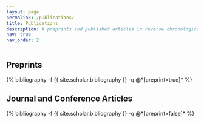 ```yaml
---
layout: page
permalink: /publications/
title: Publications
description: # preprints and published articles in reverse chronological order
nav: true
nav_order: 2
---
```


<!-- _pages/publications.md -->

<h2 class="post-title"> Preprints </h2>
<div class="publications">
            {% bibliography -f {{ site.scholar.bibliography }} -q @*[preprint=true]* %}
          </div>

<h2 class="post-title"> Journal and Conference Articles </h2>
<div class="publications">
            {% bibliography -f {{ site.scholar.bibliography }} -q @*[preprint=false]* %}
</div>

